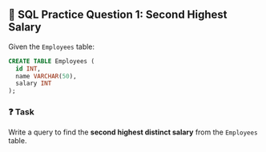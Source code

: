 ## 🧠 SQL Practice Question 1: Second Highest Salary

Given the `Employees` table:

```sql
CREATE TABLE Employees (
  id INT,
  name VARCHAR(50),
  salary INT
);
```

### ❓ Task

Write a query to find the **second highest distinct salary** from the `Employees` table.
